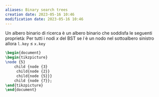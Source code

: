 ```yaml
---
aliases: Binary search trees
creation date: 2023-05-16 10:46
modification date: 2023-05-16 10:46
---
```


Un albero binario di ricerca è un albero binario che soddisfa le seguenti proprietà:
Per tutti i nodi $x$ del BST se $l$ è un nodo nel sottoalbero sinistro allora `l.key` $\leq$ `x.key`

```tikz
\begin{document}
\begin{tikzpicture}
\node {5}
	child {node {3}
	 child{node {2}}
	 child{node {5}}}
	child {node {7}};
\end{tikzpicture}
\end{document}
```
